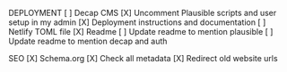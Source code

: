DEPLOYMENT
[ ] Decap CMS
[X] Uncomment Plausible scripts and user setup in my admin
[X] Deployment instructions and documentation
[ ] Netlify TOML file
[X] Readme
[ ] Update readme to mention plausible
[ ] Update readme to mention decap and auth

SEO
[X] Schema.org
[X] Check all metadata
[X] Redirect old website urls
